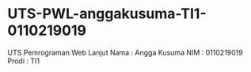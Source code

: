 # UTS-PWL-anggakusuma-TI1-0110219019
UTS Pemrograman Web Lanjut
Nama  : Angga Kusuma
NIM   : 0110219019
Prodi : TI1

